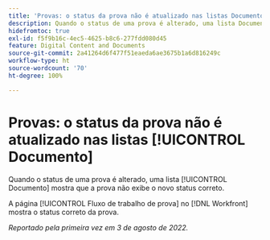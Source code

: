 ```yaml
---
title: 'Provas: o status da prova não é atualizado nas listas Documento'
description: Quando o status de uma prova é alterado, uma lista Documento mostra que a prova não exibe o novo status correto.
hidefromtoc: true
exl-id: f5f9b16c-4ec5-4625-b8c6-277fdd080d45
feature: Digital Content and Documents
source-git-commit: 2a41264d6f477f51eaeda6ae3675b1a6d816249c
workflow-type: ht
source-wordcount: '70'
ht-degree: 100%

---
```


# Provas: o status da prova não é atualizado nas listas [!UICONTROL Documento]

<!--Won't fix tab, article live by request-->

Quando o status de uma prova é alterado, uma lista [!UICONTROL Documento] mostra que a prova não exibe o novo status correto.

A página [!UICONTROL Fluxo de trabalho de prova] no [!DNL Workfront] mostra o status correto da prova.

_Reportado pela primeira vez em 3 de agosto de 2022._
